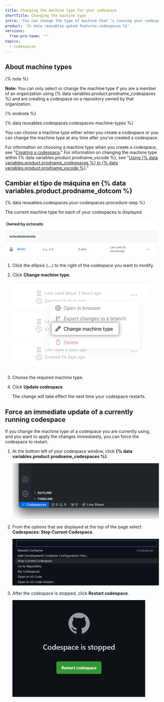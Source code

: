 ```yaml
---
title: Changing the machine type for your codespace
shortTitle: Changing the machine type
intro: 'You can change the type of machine that''s running your codespace, so that you''re using resources appropriate for work you''re doing.'
product: '{% data reusables.gated-features.codespaces %}'
versions:
  free-pro-team: '*'
topics:
  - Codespaces
---
```


## About machine types

{% note %}

**Note:** You can only select or change the machine type if you are a member of an organization using {% data variables.product.prodname_codespaces %} and are creating a codespace on a repository owned by that organization.

{% endnote %}

{% data reusables.codespaces.codespaces-machine-types %}

You can choose a machine type either when you create a codespace or you can change the machine type at any time after you've created a codespace.

For information on choosing a machine type when you create a codespace, see "[Creating a codespace](/codespaces/developing-in-codespaces/creating-a-codespace#creating-a-codespace)." For information on changing the machine type within {% data variables.product.prodname_vscode %}, see "[Using {% data variables.product.prodname_codespaces %} in {% data variables.product.prodname_vscode %}](/codespaces/developing-in-codespaces/using-codespaces-in-visual-studio-code#changing-the-machine-type-in-visual-studio-code)."

## Cambiar el tipo de máquina en {% data variables.product.prodname_dotcom %}

{% data reusables.codespaces.your-codespaces-procedure-step %}

   The current machine type for each of your codespaces is displayed.

   !['Your codespaces' list](/assets/images/help/codespaces/your-codespaces-list.png)

1. Click the ellipsis (**...**) to the right of the codespace you want to modify.
1. Click **Change machine type**.

   !['Change machine type' menu option](/assets/images/help/codespaces/change-machine-type-menu-option.png)

1. Choose the required machine type.

2. Click **Update codespace**.

   The change will take effect the next time your codespace restarts.

## Force an immediate update of a currently running codespace

If you change the machine type of a codespace you are currently using, and you want to apply the changes immediately, you can force the codespace to restart.

1. At the bottom left of your codespace window, click **{% data variables.product.prodname_codespaces %}**.

   ![Click '{% data variables.product.prodname_codespaces %}'](/assets/images/help/codespaces/codespaces-button.png)

1. From the options that are displayed at the top of the page select **Codespaces: Stop Current Codespace**.

   !['Suspend Current Codespace' option](/assets/images/help/codespaces/suspend-current-codespace.png)

1. After the codespace is stopped, click **Restart codespace**.

   ![Click 'Resume'](/assets/images/help/codespaces/resume-codespace.png)
